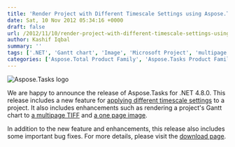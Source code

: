 ```yaml
---
title: 'Render Project with Different Timescale Settings using Aspose.Tasks for .NET 4.8.0'
date: Sat, 10 Nov 2012 05:34:16 +0000
draft: false
url: /2012/11/10/render-project-with-different-timescale-settings-using-aspose.tasks-for-.net-4.8.0/
author: Kashif Iqbal
summary: ''
tags: ['.NET', 'Gantt chart', 'Image', 'Microsoft Project', 'multipage TIFF', 'product release']
categories: ['Aspose.Total Product Family', 'Aspose.Tasks Product Family']
---
```


![Aspose.Tasks logo][1]

We are happy to announce the release of Aspose.Tasks for .NET 4.8.0. This release includes a new feature for [applying different timescale settings][2] to a project. It also includes enhancements such as rendering a project's Gantt chart to [a multipage TIFF][3] and [a one page image][4].

In addition to the new feature and enhancements, this release also includes  some important bug fixes. For more details, please visit the [download page][5].




[1]: http://www.aspose.com/Images/aspose.tasks-logo2.jpg
[2]: https://blog.aspose.com/
[3]: https://blog.aspose.com/
[4]: https://blog.aspose.com/
[5]: http://www.aspose.com/community/files/51/.net-components/aspose.tasks-for-.net/category1112.aspx




